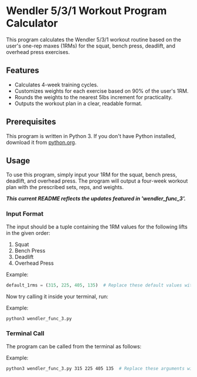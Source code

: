 # Wendler 5/3/1 Workout Program Calculator

This program calculates the Wendler 5/3/1 workout routine based on the user's one-rep maxes (1RMs) for the squat, bench press, deadlift, and overhead press exercises.

## Features

- Calculates 4-week training cycles.
- Customizes weights for each exercise based on 90% of the user's 1RM.
- Rounds the weights to the nearest 5lbs increment for practicality.
- Outputs the workout plan in a clear, readable format.

## Prerequisites

This program is written in Python 3. If you don't have Python installed, download it from [python.org](https://www.python.org/downloads/).


## Usage

To use this program, simply input your 1RM for the squat, bench press, deadlift, and overhead press. The program will output a four-week workout plan with the prescribed sets, reps, and weights.

**_This current README reflects the updates featured in 'wendler_func_3'._**

### Input Format

The input should be a tuple containing the 1RM values for the following lifts in the given order:

1. Squat
2. Bench Press
3. Deadlift
4. Overhead Press

Example:
```python
default_1rms = (315, 225, 405, 135)  # Replace these default values with your actual 1RMs
```
Now try calling it inside your terminal, run:

Example:
```bash
python3 wendler_func_3.py  
```

### Terminal Call

The program can be called from the terminal as follows:

Example:
```bash
python3 wendler_func_3.py 315 225 405 135  # Replace these arguments with your actual 1RMs
```
